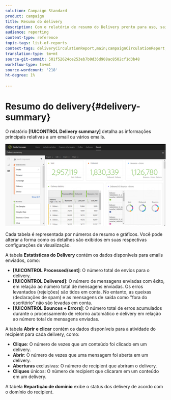 ```yaml
---
solution: Campaign Standard
product: campaign
title: Resumo do delivery
description: Com o relatório de resumo do Delivery pronto para uso, saiba mais sobre as estatísticas do delivery, como número de envios, rejeições e aberturas.
audience: reporting
content-type: reference
topic-tags: list-of-reports
context-tags: deliveryCirculationReport,main;campaignCirculationReport,main;programCirculationReport,main
translation-type: tm+mt
source-git-commit: 501f52624ce253eb7b0d36d908ac8502cf1d3b48
workflow-type: tm+mt
source-wordcount: '218'
ht-degree: 1%

---
```



# Resumo do delivery{#delivery-summary}

O relatório **[!UICONTROL Delivery summary]** detalha as informações principais relativas a um email ou vários emails.

![](assets/campaign_reports_1.png)

Cada tabela é representada por números de resumo e gráficos. Você pode alterar a forma como os detalhes são exibidos em suas respectivas configurações de visualização.

A tabela **Estatísticas do Delivery** contém os dados disponíveis para emails enviados, como:

* **[!UICONTROL Processed/sent]**: O número total de envios para o delivery.
* **[!UICONTROL Delivered]**: O número de mensagens enviadas com êxito, em relação ao número total de mensagens enviadas. Os erros levantados (rejeições) são tidos em conta. No entanto, as queixas (declarações de spam) e as mensagens de saída como &quot;fora do escritório&quot; não são levadas em conta.
* **[!UICONTROL Bounces + Errors]**: O número total de erros acumulados durante o processamento de retorno automático e delivery em relação ao número total de mensagens enviadas.

A tabela **Abrir e clicar** contém os dados disponíveis para a atividade do recipient para cada delivery, como:

* **Clique**: O número de vezes que um conteúdo foi clicado em um delivery.
* **Abrir**: O número de vezes que uma mensagem foi aberta em um delivery.
* **Aberturas** exclusivas: O número de recipient que abriram o delivery.
* **Cliques** únicos: O número de recipient que clicaram em um conteúdo em um delivery.

A tabela **Repartição de domínio** exibe o status dos delivery de acordo com o domínio do recipient.
